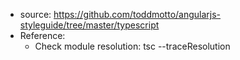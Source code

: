 - source: https://github.com/toddmotto/angularjs-styleguide/tree/master/typescript
- Reference:
  - Check module resolution: tsc --traceResolution

